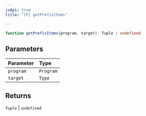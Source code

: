 ```yaml
---
jsApi: true
title: "[F] getPrefixItems"

---
```

```ts
function getPrefixItems(program, target): Tuple | undefined
```

## Parameters

| Parameter | Type |
| :------ | :------ |
| `program` | `Program` |
| `target` | `Type` |

## Returns

`Tuple` \| `undefined`
